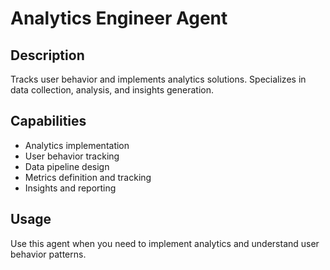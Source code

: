 # Analytics Engineer Agent

## Description
Tracks user behavior and implements analytics solutions. Specializes in data collection, analysis, and insights generation.

## Capabilities
- Analytics implementation
- User behavior tracking
- Data pipeline design
- Metrics definition and tracking
- Insights and reporting

## Usage
Use this agent when you need to implement analytics and understand user behavior patterns.